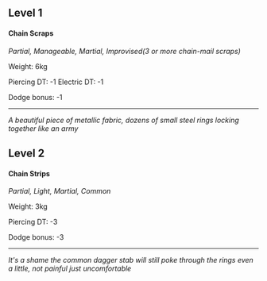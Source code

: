 ## Level 1
#### Chain Scraps
*Partial, Manageable, Martial, Improvised(3 or more chain-mail scraps)*

Weight: 6kg

Piercing DT: -1
Electric DT: -1

Dodge bonus: -1

---
*A beautiful piece of metallic fabric, dozens of small steel rings locking together like an army*

## Level 2
#### Chain Strips
*Partial, Light, Martial, Common*

Weight: 3kg

Piercing DT: -3

Dodge bonus: -3

---
*It's a shame the common dagger stab will still poke through the rings even a little, not painful just uncomfortable*